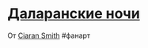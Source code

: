 # [Даларанские ночи](https://www.artstation.com/artwork/8wxa36)

От [Ciaran Smith](https://www.artstation.com/ciaransmith)
#фанарт